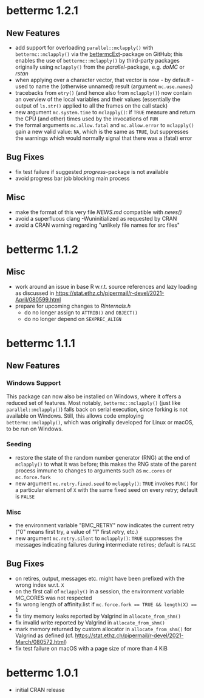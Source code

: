 # bettermc 1.2.1

## New Features
* add support for overloading `parallel::mclapply()` with `bettermc::mclapply()` via the [bettermcExt](https://github.com/gfkse/bettermcExt)-package on GitHub;
this enables the use of `bettermc::mclapply()` by third-party packages originally using `mclapply()` from the *parallel*-package, e.g. *doMC* or *rstan*
* when applying over a character vector, that vector is now - by default - used to name the (otherwise unnamed) result (argument `mc.use.names`)
* tracebacks from `etry()` (and hence also from `mclapply()`) now contain an overview of the local variables and their values (essentially the output of `ls.str()` applied to all the frames on the call stack)
* new argument `mc.system.time` to `mclapply()`: if `TRUE` measure and return the CPU (and other) times used by the invocations of `FUN`
* the formal arguments `mc.allow.fatal` and `mc.allow.error` to `mclapply()` gain a new valid value: `NA`, which is the same as `TRUE`, but suppresses the warnings which would normally signal that there was a (fatal) error

## Bug Fixes
* fix test failure if suggested *progress*-package is not available
* avoid progress bar job blocking main process

## Misc
* make the format of this very file *NEWS.md* compatible with *news()*
* avoid a superfluous clang -Wuninitialized as requested by CRAN
* avoid a CRAN warning regarding "unlikely file names for src files"

# bettermc 1.1.2

## Misc
* work around an issue in base R w.r.t. source references and lazy loading as discussed in <https://stat.ethz.ch/pipermail/r-devel/2021-April/080599.html>
* prepare for upcoming changes to *Rinternals.h*
  * do no longer assign to `ATTRIB()` and `OBJECT()`
  * do no longer depend on `SEXPREC_ALIGN`

# bettermc 1.1.1

## New Features

### Windows Support
This package can now also be installed on Windows, where it offers a reduced set of features.
Most notably, `bettermc::mclapply()` (just like `parallel::mclapply()`) falls back on serial execution, since forking is not available on Windows.
Still, this allows code employing `bettermc::mclapply()`, which was originally developed for Linux or macOS, to be run on Windows.

### Seeding
* restore the state of the random number generator (RNG) at the end of `mclapply()` to what it was before; this makes the RNG state of the parent process immune to changes to arguments such as `mc.cores` or `mc.force.fork`
* new argument `mc.retry.fixed.seed` to `mclapply()`: `TRUE` invokes `FUN()` for a particular element of `X` with the same fixed seed on every retry; default is `FALSE`

### Misc
* the environment variable "BMC_RETRY" now indicates the current retry ("0" means first try, a value of "1" first *re*try, etc.)
* new argument `mc.retry.silent` to `mclapply()`: `TRUE` suppresses the messages indicating failures during intermediate retires; default is `FALSE`

## Bug Fixes
* on retires, output, messages etc. might have been prefixed with the wrong index w.r.t. `X`
* on the first call of `mclapply()` in a session, the environment variable MC_CORES was not respected
* fix wrong length of affinity.list if `mc.force.fork == TRUE && length(X) == 1`
* fix tiny memory leaks reported by Valgrind in `allocate_from_shm()`
* fix invalid write reported by Valgrind in `allocate_from_shm()`
* mark memory returned by custom allocator in `allocate_from_shm()` for Valgrind as defined (cf. <https://stat.ethz.ch/pipermail/r-devel/2021-March/080572.html>)
* fix test failure on macOS with a page size of more than 4 KiB

# bettermc 1.0.1
* initial CRAN release
